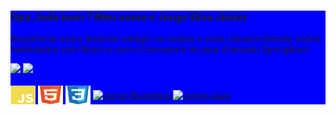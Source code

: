 <div style="background-color: blue">

### Opa, tudo bom ? Meu nome é Jorge Silva Júnior

Atualmente estou fazendo estágio na codiub e estou desenvolvendo minha habilidades com React e com o framework do java chamado SpringBoot 

<div>
  <a href="https://github.com/jorgeskrtjr">
  <img height="180em" src="https://github-readme-stats-sigma-five.vercel.app/api?username=jorgeskrtjr&show_icons=true&theme=onedark&include_all_commits=true&count_private=true"/>
  <img height="180em" src="https://github-readme-stats-sigma-five.vercel.app/api/top-langs/?username=jorgeskrtjr&layout=compact&langs_count=30&theme=onedark"/>
</div>
<div style="display: inline_block"><br>
  <img align="center" alt="Jorge-Js" height="30" width="40" src="https://raw.githubusercontent.com/devicons/devicon/master/icons/javascript/javascript-plain.svg">
  <img align="center" alt="Jorge-HTML" height="30" width="40" src="https://raw.githubusercontent.com/devicons/devicon/master/icons/html5/html5-original.svg">
  <img align="center" alt="Jorge-CSS" height="30" width="40" src="https://raw.githubusercontent.com/devicons/devicon/master/icons/css3/css3-original.svg">
  <img align="center" alt="Jorge-Bootstrap" height="30" src="https://cdn.jsdelivr.net/gh/devicons/devicon/icons/bootstrap/bootstrap-original.svg" />
  <img align="center" alt="Jorge-Java" height="30" width="50" src="https://cdn.jsdelivr.net/gh/devicons/devicon/icons/java/java-original.svg" />
   

</div>
  
  ##
 
